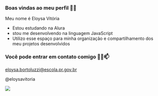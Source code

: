 ### Boas vindas ao meu perfil 🗽🖤

Meu nome é Eloysa Vitória
- Estou estudando na Alura
- stou me desenvolvendo na linguagem JavaScript
- Utilizo esse espaço para minha organização e compartilhamento dos meu projetos desenvolvidos

### Você pode entrar em contato comigo 🙋‍♀️📫

eloysa.bortoluzzi@escola.pr.gov.br

@eloysavitoria

![](https://media.tenor.com/yCFHzEvKa9MAAAAi/hello.gif)
